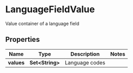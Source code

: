 

# LanguageFieldValue

Value container of a language field

## Properties

| Name | Type | Description | Notes |
|------------ | ------------- | ------------- | -------------|
|**values** | **Set&lt;String&gt;** | Language codes |  |



